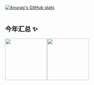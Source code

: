 [![Anurag's GitHub stats](https://github-readme-stats.vercel.app/api?username=yeahwangz&count_private=true&show_icons=true&theme=radical)](https://github.com/anuraghazra/github-readme-stats)<br><br>



## 今年汇总 ✨

<img align="" height="137px" src="https://github-readme-stats.vercel.app/api?username=yeahwangz&hide_title=true&hide_border=true&show_icons=true&include_all_commits=true&line_height=21&bg_color=0,EC6C6C,FFD479,FFFC79,73FA79&theme=graywhite&locale=cn" /><img align="" height="137px" src="https://github-readme-stats.vercel.app/api/top-langs/?username=yeahwangz&hide_title=true&hide_border=true&layout=compact&bg_color=0,73FA79,73FDFF,D783FF&theme=graywhite&locale=cn" />
